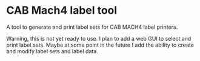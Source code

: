 # CAB Mach4 label tool

A tool to generate and print label sets for CAB MACH4 label printers.

Warning, this is not yet ready to use. I plan to add a web GUI to select and print label sets.
Maybe at some point in the future I add the ability to create and modify label sets and label data.
